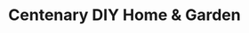 ---
title: "Centenary DIY Home & Garden"
url: /templemore/centenary-diy-home-and-garden/
shop: doityourself
---